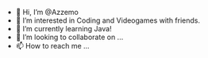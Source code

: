 - 👋 Hi, I’m @Azzemo
- 👀 I’m interested in Coding and Videogames with friends. 
- 🌱 I’m currently learning Java!
- 💞️ I’m looking to collaborate on ...
- 📫 How to reach me ... 

<!---
Azzemo/Azzemo is a ✨ special ✨ repository because its `README.md` (this file) appears on your GitHub profile.
You can click the Preview link to take a look at your changes.
--->
